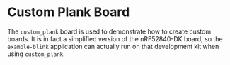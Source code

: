 # Custom Plank Board

The `custom_plank` board is used to demonstrate how to create custom boards. It
is in fact a simplified version of the nRF52840-DK board, so the `example-blink`
application can actually run on that development kit when using `custom_plank`.
